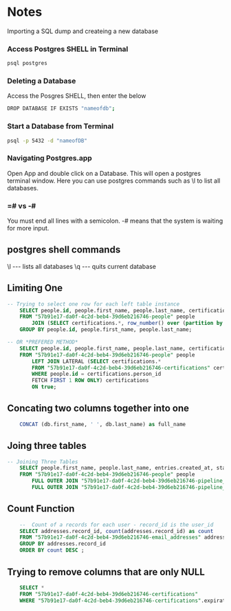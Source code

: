 # Notes

Importing a SQL dump and createing a new database

### Access Postgres SHELL in Terminal

```sh
psql postgres
```

### Deleting a Database

Access the Posgres SHELL, then enter the below
```sh
DROP DATABASE IF EXISTS "nameofdb";
```

### Start a Database from Terminal
```sh
psql -p 5432 -d "nameofDB"
```

### Navigating Postgres.app

Open App and double click on a Database. This will open a postgres terminal window. Here you can use postgres commands such as \l to list all databases.


### =# vs -#

You must end all lines with a semicolon. -# means that the system is waiting for more input.


## postgres shell commands
\l --- lists all databases
\q --- quits current database

## Limiting One
```SQL 
-- Trying to select one row for each left table instance
    SELECT people.id, people.first_name, people.last_name, certifications.*
    FROM "57b91e17-da0f-4c2d-beb4-39d6eb216746-people" people
        JOIN (SELECT certifications.*, row_number() over (partition by certifications.id order by id) as seqnum FROM "57b91e17-da0f-4c2d-beb4-39d6eb216746-certifications" certifications ) certifications  ON people.id = certifications.person_id;
    GROUP BY people.id, people.first_name, people.last_name;

-- OR *PREFERED METHOD*
    SELECT people.id, people.first_name, people.last_name, certifications.*
    FROM "57b91e17-da0f-4c2d-beb4-39d6eb216746-people" people
        LEFT JOIN LATERAL (SELECT certifications.* 	
        FROM "57b91e17-da0f-4c2d-beb4-39d6eb216746-certifications" certifications 
        WHERE people.id = certifications.person_id
        FETCH FIRST 1 ROW ONLY) certifications
        ON true;
``` 

## Concating two columns together into one
```SQL
	CONCAT (db.first_name, ' ', db.last_name) as full_name
```

## Joing three tables
``` SQL
-- Joining Three Tables
    SELECT people.first_name, people.last_name, entries.created_at, stages.name
    FROM "57b91e17-da0f-4c2d-beb4-39d6eb216746-people" people
        FULL OUTER JOIN "57b91e17-da0f-4c2d-beb4-39d6eb216746-pipeline_entries" entries ON people.id = entries.person_id
        FULL OUTER JOIN "57b91e17-da0f-4c2d-beb4-39d6eb216746-pipeline_stages" stages ON entries.stage_id = stages.id;
```

## Count Function
```SQL
    --  Count of a records for each user - record_id is the user_id
    SELECT addresses.record_id, count(addresses.record_id) as count
    FROM "57b91e17-da0f-4c2d-beb4-39d6eb216746-email_addresses" addresses
    GROUP BY addresses.record_id
    ORDER BY count DESC ;
```

## Trying to remove columns that are only NULL
```SQL
    SELECT *
    FROM "57b91e17-da0f-4c2d-beb4-39d6eb216746-certifications"
    WHERE "57b91e17-da0f-4c2d-beb4-39d6eb216746-certifications".expiration IS NOT NULL;
```